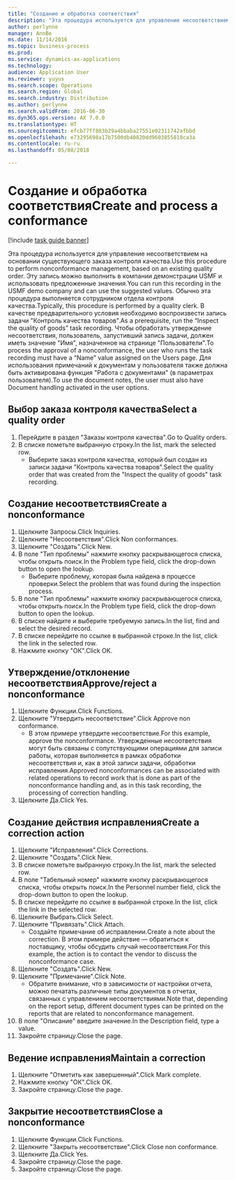 ```yaml
---
title: "Создание и обработка соответствия"
description: "Эта процедура используется для управление несоответствием на основании существующего заказа контроля качества."
author: perlynne
manager: AnnBe
ms.date: 11/14/2016
ms.topic: business-process
ms.prod: 
ms.service: dynamics-ax-applications
ms.technology: 
audience: Application User
ms.reviewer: yuyus
ms.search.scope: Operations
ms.search.region: Global
ms.search.industry: Distribution
ms.author: perlynne
ms.search.validFrom: 2016-06-30
ms.dyn365.ops.version: AX 7.0.0
ms.translationtype: HT
ms.sourcegitcommit: efcb77ff883b29a4bbaba27551e02311742afbbd
ms.openlocfilehash: e73295698a17b7500db40820dd9603855810ca3a
ms.contentlocale: ru-ru
ms.lasthandoff: 05/08/2018

---
```

# <a name="create-and-process-a-conformance"></a><span data-ttu-id="e81fe-103">Создание и обработка соответствия</span><span class="sxs-lookup"><span data-stu-id="e81fe-103">Create and process a conformance</span></span>

[!include [task guide banner](../../includes/task-guide-banner.md)]

<span data-ttu-id="e81fe-104">Эта процедура используется для управление несоответствием на основании существующего заказа контроля качества.</span><span class="sxs-lookup"><span data-stu-id="e81fe-104">Use this procedure to perform nonconformance management, based on an existing quality order.</span></span> <span data-ttu-id="e81fe-105">Эту запись можно выполнить в компании демонстрации USMF и использовать предложенные значения.</span><span class="sxs-lookup"><span data-stu-id="e81fe-105">You can run this recording in the USMF demo company and can use the suggested values.</span></span> <span data-ttu-id="e81fe-106">Обычно эта процедура выполняется сотрудником отдела контроля качества.</span><span class="sxs-lookup"><span data-stu-id="e81fe-106">Typically, this procedure is performed by a quality clerk.</span></span>  <span data-ttu-id="e81fe-107">В качестве предварительного условия необходимо воспроизвести запись задачи "Контроль качества товаров".</span><span class="sxs-lookup"><span data-stu-id="e81fe-107">As a prerequisite, run the “Inspect the quality of goods” task recording.</span></span> <span data-ttu-id="e81fe-108">Чтобы обработать утверждение несоответствия, пользователь, запустивший запись задачи, должен иметь значение "Имя", назначенное на странице "Пользователи".</span><span class="sxs-lookup"><span data-stu-id="e81fe-108">To process the approval of a nonconformance, the user who runs the task recording must have a “Name” value assigned on the Users page.</span></span> <span data-ttu-id="e81fe-109">Для использования примечаний к документам у пользователя также должна быть активирована функция "Работа с документами" (в параметрах пользователя).</span><span class="sxs-lookup"><span data-stu-id="e81fe-109">To use the document notes, the user must also have Document handling activated in the user options.</span></span>


## <a name="select-a-quality-order"></a><span data-ttu-id="e81fe-110">Выбор заказа контроля качества</span><span class="sxs-lookup"><span data-stu-id="e81fe-110">Select a quality order</span></span>
1. <span data-ttu-id="e81fe-111">Перейдите в раздел "Заказы контроля качества".</span><span class="sxs-lookup"><span data-stu-id="e81fe-111">Go to Quality orders.</span></span>
2. <span data-ttu-id="e81fe-112">В списке пометьте выбранную строку.</span><span class="sxs-lookup"><span data-stu-id="e81fe-112">In the list, mark the selected row.</span></span>
    * <span data-ttu-id="e81fe-113">Выберите заказ контроля качества, который был создан из записи задачи "Контроль качества товаров".</span><span class="sxs-lookup"><span data-stu-id="e81fe-113">Select the quality order that was created from the "Inspect the quality of goods" task recording.</span></span>  

## <a name="create-a-nonconformance"></a><span data-ttu-id="e81fe-114">Создание несоответствия</span><span class="sxs-lookup"><span data-stu-id="e81fe-114">Create a nonconformance</span></span>
1. <span data-ttu-id="e81fe-115">Щелкните Запросы.</span><span class="sxs-lookup"><span data-stu-id="e81fe-115">Click Inquiries.</span></span>
2. <span data-ttu-id="e81fe-116">Щелкните "Несоответствия".</span><span class="sxs-lookup"><span data-stu-id="e81fe-116">Click Non conformances.</span></span>
3. <span data-ttu-id="e81fe-117">Щелкните "Создать".</span><span class="sxs-lookup"><span data-stu-id="e81fe-117">Click New.</span></span>
4. <span data-ttu-id="e81fe-118">В поле "Тип проблемы" нажмите кнопку раскрывающегося списка, чтобы открыть поиск.</span><span class="sxs-lookup"><span data-stu-id="e81fe-118">In the Problem type field, click the drop-down button to open the lookup.</span></span>
    * <span data-ttu-id="e81fe-119">Выберите проблему, которая была найдена в процессе проверки.</span><span class="sxs-lookup"><span data-stu-id="e81fe-119">Select the problem that was found during the inspection process.</span></span>  
5. <span data-ttu-id="e81fe-120">В поле "Тип проблемы" нажмите кнопку раскрывающегося списка, чтобы открыть поиск.</span><span class="sxs-lookup"><span data-stu-id="e81fe-120">In the Problem type field, click the drop-down button to open the lookup.</span></span>
6. <span data-ttu-id="e81fe-121">В списке найдите и выберите требуемую запись.</span><span class="sxs-lookup"><span data-stu-id="e81fe-121">In the list, find and select the desired record.</span></span>
7. <span data-ttu-id="e81fe-122">В списке перейдите по ссылке в выбранной строке.</span><span class="sxs-lookup"><span data-stu-id="e81fe-122">In the list, click the link in the selected row.</span></span>
8. <span data-ttu-id="e81fe-123">Нажмите кнопку "OК".</span><span class="sxs-lookup"><span data-stu-id="e81fe-123">Click OK.</span></span>

## <a name="approvereject-a-nonconformance"></a><span data-ttu-id="e81fe-124">Утверждение/отклонение несоответствия</span><span class="sxs-lookup"><span data-stu-id="e81fe-124">Approve/reject a nonconformance</span></span>
1. <span data-ttu-id="e81fe-125">Щелкните Функции.</span><span class="sxs-lookup"><span data-stu-id="e81fe-125">Click Functions.</span></span>
2. <span data-ttu-id="e81fe-126">Щелкните "Утвердить несоответствие".</span><span class="sxs-lookup"><span data-stu-id="e81fe-126">Click Approve non conformance.</span></span>
    * <span data-ttu-id="e81fe-127">В этом примере утвердите несоответствие.</span><span class="sxs-lookup"><span data-stu-id="e81fe-127">For this example, approve the nonconformance.</span></span> <span data-ttu-id="e81fe-128">Утвержденные несоответствия могут быть связаны с сопутствующими операциями для записи работы, которая выполняется в рамках обработки несоответствия и, как в этой записи задачи, обработки исправления.</span><span class="sxs-lookup"><span data-stu-id="e81fe-128">Approved nonconformances can be associated with related operations to record work that is done as part of the nonconformance handling and, as in this task recording, the processing of correction handling.</span></span>  
3. <span data-ttu-id="e81fe-129">Щелкните Да.</span><span class="sxs-lookup"><span data-stu-id="e81fe-129">Click Yes.</span></span>

## <a name="create-a-correction-action"></a><span data-ttu-id="e81fe-130">Создание действия исправления</span><span class="sxs-lookup"><span data-stu-id="e81fe-130">Create a correction action</span></span>
1. <span data-ttu-id="e81fe-131">Щелкните "Исправления".</span><span class="sxs-lookup"><span data-stu-id="e81fe-131">Click Corrections.</span></span>
2. <span data-ttu-id="e81fe-132">Щелкните "Создать".</span><span class="sxs-lookup"><span data-stu-id="e81fe-132">Click New.</span></span>
3. <span data-ttu-id="e81fe-133">В списке пометьте выбранную строку.</span><span class="sxs-lookup"><span data-stu-id="e81fe-133">In the list, mark the selected row.</span></span>
4. <span data-ttu-id="e81fe-134">В поле "Табельный номер" нажмите кнопку раскрывающегося списка, чтобы открыть поиск.</span><span class="sxs-lookup"><span data-stu-id="e81fe-134">In the Personnel number field, click the drop-down button to open the lookup.</span></span>
5. <span data-ttu-id="e81fe-135">В списке перейдите по ссылке в выбранной строке.</span><span class="sxs-lookup"><span data-stu-id="e81fe-135">In the list, click the link in the selected row.</span></span>
6. <span data-ttu-id="e81fe-136">Щелкните Выбрать.</span><span class="sxs-lookup"><span data-stu-id="e81fe-136">Click Select.</span></span>
7. <span data-ttu-id="e81fe-137">Щелкните "Привязать".</span><span class="sxs-lookup"><span data-stu-id="e81fe-137">Click Attach.</span></span>
    * <span data-ttu-id="e81fe-138">Создайте примечание об исправлении.</span><span class="sxs-lookup"><span data-stu-id="e81fe-138">Create a note about the correction.</span></span> <span data-ttu-id="e81fe-139">В этом примере действие — обратиться к поставщику, чтобы обсудить случай несоответствия.</span><span class="sxs-lookup"><span data-stu-id="e81fe-139">For this example, the action is to contact the vendor to discuss the nonconformance case.</span></span>  
8. <span data-ttu-id="e81fe-140">Щелкните "Создать".</span><span class="sxs-lookup"><span data-stu-id="e81fe-140">Click New.</span></span>
9. <span data-ttu-id="e81fe-141">Щелкните "Примечание".</span><span class="sxs-lookup"><span data-stu-id="e81fe-141">Click Note.</span></span>
    * <span data-ttu-id="e81fe-142">Обратите внимание, что в зависимости от настройки отчета, можно печатать различные типы документов в отчетах, связанных с управлением несоответствиями.</span><span class="sxs-lookup"><span data-stu-id="e81fe-142">Note that, depending on the report setup, different document types can be printed on the reports that are related to nonconformance management.</span></span>  
10. <span data-ttu-id="e81fe-143">В поле "Описание" введите значение.</span><span class="sxs-lookup"><span data-stu-id="e81fe-143">In the Description field, type a value.</span></span>
11. <span data-ttu-id="e81fe-144">Закройте страницу.</span><span class="sxs-lookup"><span data-stu-id="e81fe-144">Close the page.</span></span>

## <a name="maintain-a-correction"></a><span data-ttu-id="e81fe-145">Ведение исправления</span><span class="sxs-lookup"><span data-stu-id="e81fe-145">Maintain a correction</span></span>
1. <span data-ttu-id="e81fe-146">Щелкните "Отметить как завершенный".</span><span class="sxs-lookup"><span data-stu-id="e81fe-146">Click Mark complete.</span></span>
2. <span data-ttu-id="e81fe-147">Нажмите кнопку "OК".</span><span class="sxs-lookup"><span data-stu-id="e81fe-147">Click OK.</span></span>
3. <span data-ttu-id="e81fe-148">Закройте страницу.</span><span class="sxs-lookup"><span data-stu-id="e81fe-148">Close the page.</span></span>

## <a name="close-a-nonconformance"></a><span data-ttu-id="e81fe-149">Закрытие несоответствия</span><span class="sxs-lookup"><span data-stu-id="e81fe-149">Close a nonconformance</span></span>
1. <span data-ttu-id="e81fe-150">Щелкните Функции.</span><span class="sxs-lookup"><span data-stu-id="e81fe-150">Click Functions.</span></span>
2. <span data-ttu-id="e81fe-151">Щелкните "Закрыть несоответствие".</span><span class="sxs-lookup"><span data-stu-id="e81fe-151">Click Close non conformance.</span></span>
3. <span data-ttu-id="e81fe-152">Щелкните Да.</span><span class="sxs-lookup"><span data-stu-id="e81fe-152">Click Yes.</span></span>
4. <span data-ttu-id="e81fe-153">Закройте страницу.</span><span class="sxs-lookup"><span data-stu-id="e81fe-153">Close the page.</span></span>
5. <span data-ttu-id="e81fe-154">Закройте страницу.</span><span class="sxs-lookup"><span data-stu-id="e81fe-154">Close the page.</span></span>

